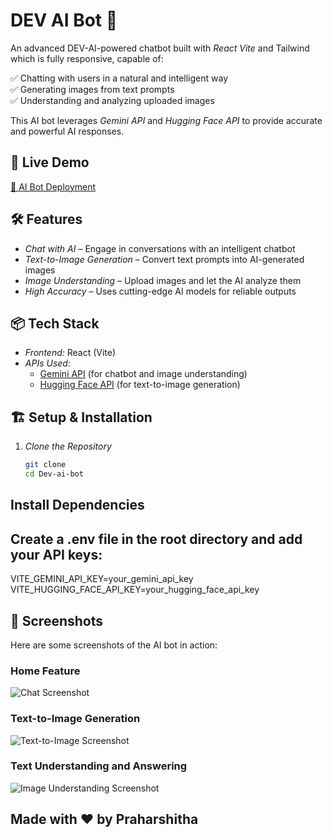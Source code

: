 # DEV AI Bot 🤖  

An advanced DEV-AI-powered chatbot built with *React Vite* and Tailwind which is fully responsive, capable of:  

✅ Chatting with users in a natural and intelligent way  
✅ Generating images from text prompts  
✅ Understanding and analyzing uploaded images  

This AI bot leverages *Gemini API* and *Hugging Face API* to provide accurate and powerful AI responses.  

## 🚀 Live Demo  
[🔗 AI Bot Deployment](https://dev-ai-bot.netlify.app/)  

## 🛠 Features  
- *Chat with AI* – Engage in conversations with an intelligent chatbot  
- *Text-to-Image Generation* – Convert text prompts into AI-generated images  
- *Image Understanding* – Upload images and let the AI analyze them  
- *High Accuracy* – Uses cutting-edge AI models for reliable outputs  

## 📦 Tech Stack  
- *Frontend:* React (Vite)  
- *APIs Used:*  
  - [Gemini API](https://ai.google.dev/) (for chatbot and image understanding)  
  - [Hugging Face API](https://huggingface.co/) (for text-to-image generation)  

## 🏗 Setup & Installation  

1. *Clone the Repository*  
   ```sh
   git clone
   cd Dev-ai-bot
## Install Dependencies


## Create a .env file in the root directory and add your API keys:
VITE_GEMINI_API_KEY=your_gemini_api_key
VITE_HUGGING_FACE_API_KEY=your_hugging_face_api_key


## 📸 Screenshots  
Here are some screenshots of the AI bot in action:  

### Home Feature  
![Chat Screenshot](./src/assets/home.png)  

### Text-to-Image Generation  
![Text-to-Image Screenshot](./src/assets/text-image.png)  

### Text Understanding and Answering
![Image Understanding Screenshot](./src/assets/text-text.png)  


## Made with ❤ by Praharshitha